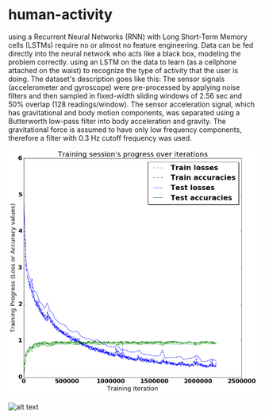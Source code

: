 # human-activity
using a Recurrent Neural Networks (RNN) with Long Short-Term Memory cells (LSTMs) require no or almost no feature engineering. Data can be fed directly into the neural network who acts like a black box, modeling the problem correctly.
using an LSTM on the data to learn (as a cellphone attached on the waist) to recognize the type of activity that the user is doing. The dataset's description goes like this: The sensor signals (accelerometer and gyroscope) were pre-processed by applying noise filters and then sampled in fixed-width sliding windows of 2.56 sec and 50% overlap (128 readings/window). The sensor acceleration signal, which has gravitational and body motion components, was separated using a Butterworth low-pass filter into body acceleration and gravity. The gravitational force is assumed to have only low frequency components, therefore a filter with 0.3 Hz cutoff frequency was used.


![alt text](https://github.com/sanjay-810/human-activity/blob/main/images/graph.png?raw=true)


![alt text](https://github.com/sanjay-810/human-activity/blob/main/sample_images/graph1.png?raw=true)
